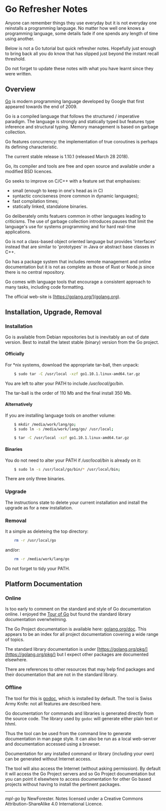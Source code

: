<!-- mpl-go by NewForester:  programming notes on and examples in Go -->

# Go Refresher Notes

Anyone can remember things they use everyday but it is not everyday one reinstalls a programming language.
No matter how well one knows a programming language, some details fade if one spends any length of time using another.

Below is not a Go tutorial but quick refresher notes.
Hopefully just enough to bring back all you do know that has slipped just beyond the instant recall threshold.

Do not forget to update these notes with what you have learnt since they were written.

## Overview

[Go](https://en.wikipedia.org/wiki/Golang)
is modern programming language developed by Google that first appeared towards the end of 2009.

Go is a compiled language that follows the structured / imperative paradigm.
The language is strongly and statically typed but features type inference and structural typing.
Memory management is based on garbage collection.

Go features concurrency:  the implementation of true coroutines is perhaps its defining characteristic.

The current stable release is 1.10.1 (released March 28 2018).

Go, its compiler and tools are free and open source and available under a modified BSD licences.

Go seeks to improve on C/C++ with a feature set that emphasises:

  * small (enough to keep in one's head as in C)
  * syntactic conciseness (more common in dynamic languages);
  * fast compilation times;
  * statically linked, standalone binaries.

Go deliberately omits featuers common in other languages leading to criticisms.
The use of garbage collection introduces pauses that limit the language's
use for systems programming and for hard real-time applications.

Go is not a class-based object oriented language but provides 'interfaces' instead that are similar to 'prototypes' in Java or
abstract base classes in C++.

Go has a package system that includes remote management and online documentation but
it is not as complete as those of Rust or Node.js since there is no central repository.

Go comes with language tools that encourage a consistent approach to many tasks, including code formatting.

The official web-site is [https://golang.org/](golang.org).

## Installation, Upgrade, Removal

### Installation

Go is available from Debian repositories but is inevitably an out of date version.
Best to install the latest stable (binary) version from the Go project.

#### Officially

For *nix systems, download the appropriate tar-ball, then unpack:

```bash
    $ sudo tar -C /usr/local -xzf go1.10.1.linux-amd64.tar.gz
```

You are left to alter your PATH to include _/usr/local/go/bin_.

The tar-ball is the order of 110 Mb and the final install 350 Mb.

#### Alternatively

If you are installing language tools on another volume:

```bash
    $ mkdir /media/work/lang/go;
    $ sudo ln -s /media/work/lang/go/ /usr/local;

    $ tar -C /usr/local -xzf go1.10.1.linux-amd64.tar.gz
```

#### Binaries

You do not need to alter your PATH if _/usr/local/bin_ is already on it:

```bash
    $ sudo ln -s /usr/local/go/bin/* /usr/local/bin;
```

There are only three binaries.

### Upgrade

The instructions state to delete your current installation and install the upgrade as for a new installation.

### Removal

It a simple as deleteing the top directory:

```bash
    rm -r /usr/local/go
```

and/or:

```bash
    rm -r /media/work/lang/go
```

Do not forget to tidy your PATH.


## Platform Documentation

### Online

Is too early to comment on the standard and style of Go documentation online.
I enjoyed the [Tour of Go](https://tour.golang.org/) but found the standard library documentation overwhelming.

The Go Project documentation is available here: [golang.org/doc](https://golang.org/doc/).
This appears to be an index for all project documentation covering a wide range of topics.

The standard library documentation is under [https://golang.org/pkg/](https://golang.org/pkg/)
but I expect other packages are documented elsewhere.

There are references to other resources that may help find packages and their documentation that are not in the standard library.

### Offline

The tool for this is [godoc](https://godoc.org/golang.org/x/tools/cmd/godoc), which is installed by default.
The tool is Swiss Army Knife:  not all features are described here.

Go documentation for commands and libraries is generated directly from the source code.
The library used by `godoc` will generate either plain text or hhml.

Thus the tool can be used from the command line to generate documentation in man page style.
It can also be run as a local web-server and documentation accessed using a browser.

Documentation for any installed command or library (including your own) can be generated without Internet access.

The tool will also access the Internet (without asking permission).
By default it will access the Go Project servers and so Go Project documentation but
you can point it elsewhere to access documentation for other Go based projects
without having to install the pertinent packages.

---

*mpl-go* by NewForester.
Notes licensed under a Creative Commons Attribution-ShareAlike 4.0 International Licence.

<!-- EOF -->
